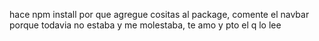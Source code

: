 hace npm install por que agregue cositas al package, comente el navbar porque todavia no estaba y me molestaba, te amo y pto el q lo lee

